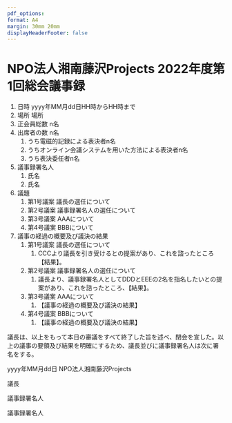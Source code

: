 ```yaml
---
pdf_options:
format: A4
margin: 30mm 20mm
displayHeaderFooter: false
---
```


# NPO法人湘南藤沢Projects 2022年度第1回総会議事録

1. 日時 yyyy年MM月dd日HH時からHH時まで
2. 場所 場所
3. 正会員総数 n名
4. 出席者の数 n名
    1. うち電磁的記録による表決者n名
    2. うちオンライン会議システムを用いた方法による表決者n名
    3. うち表決委任者n名
5. 議事録署名人
    1. 氏名
    2. 氏名
6. 議題
    1. 第1号議案 議長の選任について
    2. 第2号議案 議事録署名人の選任について
    3. 第3号議案 AAAについて
    4. 第4号議案 BBBについて
7. 議事の経過の概要及び議決の結果
    1. 第1号議案 議長の選任について
        1. CCCより議長を引き受けるとの提案があり、これを諮ったところ【結果】。
    2. 第2号議案 議事録署名人の選任について
        1. 議長より、議事録署名人としてDDDとEEEの2名を指名したいとの提案があり、これを諮ったところ、【結果】。
    3. 第3号議案 AAAについて
        1. 【議事の経過の概要及び議決の結果】
    4. 第4号議案 BBBについて
        1. 【議事の経過の概要及び議決の結果】

議長は、以上をもって本日の審議をすべて終了した旨を述べ、閉会を宣した。以上の議事の要領及び結果を明確にするため、議長並びに議事録署名人は次に署名をする。

yyyy年MM月dd日 NPO法人湘南藤沢Projects

議長

議事録署名人

議事録署名人